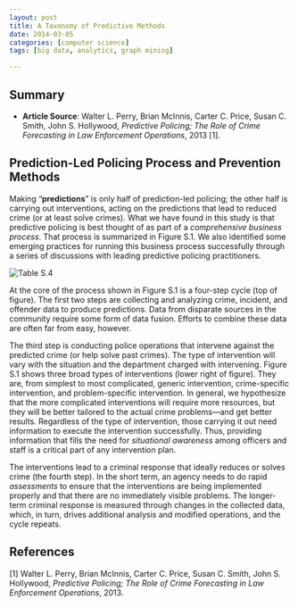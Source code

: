 ```yaml
---
layout: post
title: A Taxonomy of Predictive Methods
date: 2014-03-05
categories: [computer science]
tags: [big data, analytics, graph mining]

---
```


Summary
---
* **Article Source**: Walter L. Perry, Brian McInnis, Carter C. Price, Susan C. Smith, John S. Hollywood, *Predictive Policing; The Role of Crime Forecasting in Law Enforcement Operations*, 2013 [1].


Prediction-Led Policing Process and Prevention Methods
---
Making “**predictions**” is only half of prediction-led policing; the other half is carrying out interventions, acting on the predictions that lead to reduced crime (or at least solve crimes). What we have found in this study is that predictive policing is best thought of as part of a *comprehensive business process*. That process is summarized in Figure S.1. We also identified some emerging practices for running this business process successfully through a series of discussions with leading predictive policing practitioners.![Table S.4](http://sungsoo.github.com/images/prediction-led-policing.png)

At the core of the process shown in Figure S.1 is a four-step cycle (top of figure). The first two steps are collecting and analyzing crime, incident, and offender data to produce predictions. Data from disparate sources in the community require some form of data fusion. Efforts to combine these data are often far from easy, however.
The third step is conducting police operations that intervene against the predicted crime (or help solve past crimes). The type of intervention will vary with the situation and the department charged with intervening. Figure S.1 shows three broad types of interventions (lower right of figure). They are, from simplest to most complicated, generic intervention, crime-specific intervention, and problem-specific intervention. In general, we hypothesize that the more complicated interventions will require more resources, but they will be better tailored to the actual crime problems—and get better results. Regardless of the type of intervention, those carrying it out need information to execute the intervention successfully. Thus, providing information that fills the need for *situational awareness* among officers and staff is a critical part of any intervention plan.
The interventions lead to a criminal response that ideally reduces or solves crime (the fourth step). In the short term, an agency needs to do rapid *assessments* to ensure that the interventions are being implemented properly and that there are no immediately visible problems. The longer-term criminal response is measured through changes in the collected data, which, in turn, drives additional analysis and modified operations, and the cycle repeats.



References
---
[1] Walter L. Perry, Brian McInnis, Carter C. Price, Susan C. Smith, John S. Hollywood, *Predictive Policing; The Role of Crime Forecasting in Law Enforcement Operations*, 2013.
